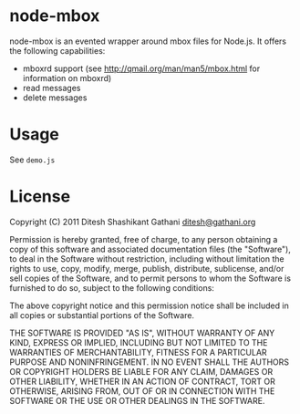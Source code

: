 # node-mbox

node-mbox is an evented wrapper around mbox files for Node.js. It offers the following capabilities:

* mboxrd support (see http://qmail.org/man/man5/mbox.html for information on mboxrd)
* read messages
* delete messages

# Usage

See `demo.js`

# License

Copyright (C) 2011 Ditesh Shashikant Gathani <ditesh@gathani.org>

Permission is hereby granted, free of charge, to any person obtaining a copy of
this software and associated documentation files (the "Software"), to deal in
the Software without restriction, including without limitation the rights to
use, copy, modify, merge, publish, distribute, sublicense, and/or sell copies
of the Software, and to permit persons to whom the Software is furnished to do
so, subject to the following conditions:

The above copyright notice and this permission notice shall be included in all
copies or substantial portions of the Software.

THE SOFTWARE IS PROVIDED "AS IS", WITHOUT WARRANTY OF ANY KIND, EXPRESS OR
IMPLIED, INCLUDING BUT NOT LIMITED TO THE WARRANTIES OF MERCHANTABILITY,
FITNESS FOR A PARTICULAR PURPOSE AND NONINFRINGEMENT. IN NO EVENT SHALL THE
AUTHORS OR COPYRIGHT HOLDERS BE LIABLE FOR ANY CLAIM, DAMAGES OR OTHER
LIABILITY, WHETHER IN AN ACTION OF CONTRACT, TORT OR OTHERWISE, ARISING FROM,
OUT OF OR IN CONNECTION WITH THE SOFTWARE OR THE USE OR OTHER DEALINGS IN THE
SOFTWARE.
